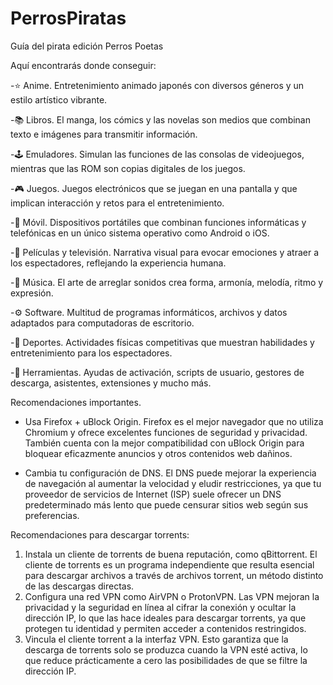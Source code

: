 # PerrosPiratas
Guía del pirata edición Perros Poetas

Aquí encontrarás donde conseguir:

-⭐ Anime.
Entretenimiento animado japonés con diversos géneros y un estilo artístico vibrante.

-📚 Libros.
El manga, los cómics y las novelas son medios que combinan texto e imágenes para transmitir información.

-🕹️ Emuladores.
Simulan las funciones de las consolas de videojuegos, mientras que las ROM son copias digitales de los juegos.

-🎮 Juegos.
Juegos electrónicos que se juegan en una pantalla y que implican interacción y retos para el entretenimiento.

-📱 Móvil.
Dispositivos portátiles que combinan funciones informáticas y telefónicas en un único sistema operativo como Android o iOS.

-🎦 Películas y televisión.
Narrativa visual para evocar emociones y atraer a los espectadores, reflejando la experiencia humana.

-🎹 Música.
El arte de arreglar sonidos crea forma, armonía, melodía, ritmo y expresión.

-⚙️ Software.
Multitud de programas informáticos, archivos y datos adaptados para computadoras de escritorio.

-👟 Deportes.
Actividades físicas competitivas que muestran habilidades y entretenimiento para los espectadores.

-🧰 Herramientas.
Ayudas de activación, scripts de usuario, gestores de descarga, asistentes, extensiones y mucho más.

Recomendaciones importantes.
- Usa Firefox + uBlock Origin.
Firefox es el mejor navegador que no utiliza Chromium y ofrece excelentes funciones de seguridad y privacidad. También cuenta con la mejor compatibilidad con uBlock Origin para bloquear eficazmente anuncios y otros contenidos web dañinos.

- Cambia tu configuración de DNS.
El DNS puede mejorar la experiencia de navegación al aumentar la velocidad y eludir restricciones, ya que tu proveedor de servicios de Internet (ISP) suele ofrecer un DNS predeterminado más lento que puede censurar sitios web según sus preferencias.

Recomendaciones para descargar torrents:
1. Instala un cliente de torrents de buena reputación, como qBittorrent.
El cliente de torrents es un programa independiente que resulta esencial para descargar archivos a través de archivos torrent, un método distinto de las descargas directas.
2. Configura una red VPN como AirVPN o ProtonVPN.
Las VPN mejoran la privacidad y la seguridad en línea al cifrar la conexión y ocultar la dirección IP, lo que las hace ideales para descargar torrents, ya que protegen tu identidad y permiten acceder a contenidos restringidos.
3. Vincula el cliente torrent a la interfaz VPN.
Esto garantiza que la descarga de torrents solo se produzca cuando la VPN esté activa, lo que reduce prácticamente a cero las posibilidades de que se filtre la dirección IP.
